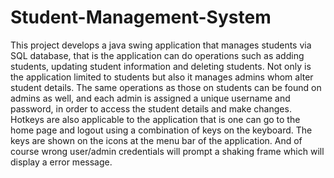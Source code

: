 # Student-Management-System
This project develops a java swing application that manages students via SQL database, that is the application can do operations 
such as adding students, updating student information and deleting students. Not only is the application limited to students but also it manages admins whom alter student details.
The same operations as those on students can be found on admins as well, and each admin is assigned a unique username and password, in order to access the student details and make changes. 
Hotkeys are also applicable to the application that is one can go to the home page and logout using a combination of keys on the keyboard. The keys are shown on the icons at the menu bar of the application. And of course wrong user/admin credentials will prompt a shaking frame which will display a error message. 
